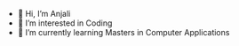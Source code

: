- 👋 Hi, I’m Anjali
- 👀 I’m interested in Coding
- 🌱 I’m currently learning Masters in Computer Applications


<!---
anjali7185821/anjali7185821 is a ✨ special ✨ repository because its `README.md` (this file) appears on your GitHub profile.
You can click the Preview link to take a look at your changes.
--->
